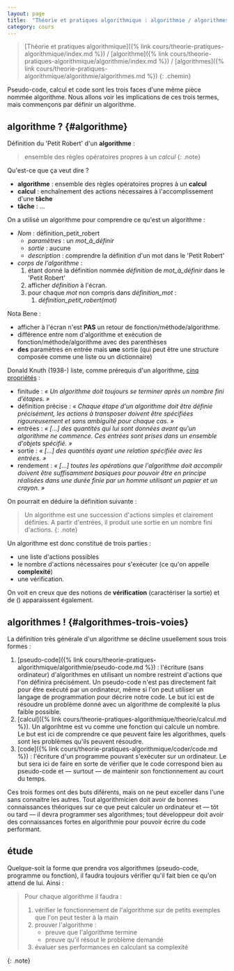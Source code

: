 ```yaml
---
layout: page
title:  "Théorie et pratiques algorithmique : algorithmie / algorithmes"
category: cours
---
```


> [Théorie et pratiques algorithmique]({% link cours/theorie-pratiques-algorithmique/index.md %}) / [algorithme]({% link cours/theorie-pratiques-algorithmique/algorithmie/index.md %}) / [algorithmes]({% link cours/theorie-pratiques-algorithmique/algorithmie/algorithmes.md %})
{: .chemin}

Pseudo-code, calcul et code sont les trois faces d'une même pièce nommée algorithme. Nous allons voir les implications de ces trois termes, mais commençons par définir un algorithme.

## algorithme ? {#algorithme}

Définition du 'Petit Robert'  d'un **algorithme** :

> ensemble des règles opératoires propres à un *calcul*
{: .note}

Qu'est-ce que ça veut dire ?

* **algorithme** : ensemble des règles opératoires propres à un **calcul**
* **calcul** : enchaînement des actions nécessaires à l'accomplissement d'une **tâche**
* **tâche** : ...

On a utilisé un algorithme pour comprendre ce qu'est un algorithme :

* *Nom* : définition_petit_robert
  * *paramètres* : un *mot_à_définir*
  * *sortie* : aucune
  * *description* : comprendre la définition d'un mot dans le 'Petit Robert'
* *corps de l'algorithme* :
  1. étant donné la définition nommée *définition* de *mot_à_définir* dans le 'Petit Robert'
  2. afficher *définition* à l'écran.
  3. pour chaque *mot* non compris dans *définition_mot* :
     1. *définition_petit_robert(mot)*

Nota Bene :

* afficher à l'écran n'est **PAS** un retour de fonction/méthode/algorithme.
* différence entre nom d'algorithme et exécution de fonction/méthode/algorithme avec des parenthèses
* **des** paramètres en entrée mais **une** sortie (qui peut être une structure composée comme une liste ou un dictionnaire)

Donald Knuth (1938-) liste, comme prérequis d'un algorithme, [cinq propriétés](https://fr.wikipedia.org/wiki/Algorithme) :

* finitude : *« Un algorithme doit toujours se terminer après un nombre fini d’étapes. »*
* définition précise : *« Chaque étape d'un algorithme doit être définie précisément, les actions à transposer doivent être spécifiées rigoureusement et sans ambiguïté pour chaque cas. »*
* entrées : *« […] des quantités qui lui sont données avant qu'un algorithme ne commence. Ces entrées sont prises dans un ensemble d'objets spécifié. »*
* sortie : *« […] des quantités ayant une relation spécifiée avec les entrées. »*
* rendement : *« […] toutes les opérations que l'algorithme doit accomplir doivent être suffisamment basiques pour pouvoir être en principe réalisées dans une durée finie par un homme utilisant un papier et un crayon. »*

On pourrait en déduire la définition suivante :

> Un algorithme est une succession d'actions simples et clairement définies. A partir d'entrées, il produit une sortie en un nombre fini d'actions.
{: .note}

Un algorithme est donc constitué de trois parties :

* une liste d'actions possibles
* le nombre d'actions nécessaires pour s'exécuter (ce qu'on appelle **complexité**)
* une vérification.

On voit en creux que des notions de **vérification** (caractériser la sortie) et de  () apparaissent également.

## algorithmes ! {#algorithmes-trois-voies}

La définition très générale d'un algorithme se décline usuellement sous trois formes :

1. [pseudo-code]({% link cours/theorie-pratiques-algorithmique/algorithmie/pseudo-code.md %}) : l'écriture (sans ordinateur) d'algorithmes en utilisant un nombre restreint d'actions que l'on définira précisément. Un pseudo-code n'est pas directement fait pour être exécuté par un ordinateur, même si l'on peut utiliser un langage de programmation pour décrire notre code. Le but ici est de résoudre un problème donné avec un algorithme de complexité la plus faible possible.
2. [calcul]({% link cours/theorie-pratiques-algorithmique/theorie/calcul.md %}). Un algorihtme est vu comme une fonction qui calcule un nombre. Le but est ici de comprendre ce que peuvent faire les algorithmes, quels sont les problèmes qu'ils peuvent résoudre.
3. [code]({% link cours/theorie-pratiques-algorithmique/coder/code.md %}) : l'écriture d'un programme pouvant s'exécuter sur un ordinateur. Le but sera ici de faire en sorte de vérifier que le code correspond bien au pseudo-code et — surtout — de maintenir son fonctionnement au court du temps.

Ces trois formes ont des buts diférents, mais on ne peut exceller dans l'une sans connaitre les autres. Tout algorithmicien doit avoir de bonnes connaissances théoriques sur ce que peut calculer  un ordinateur et — tôt ou tard — il devra programmer ses algorithmes; tout développeur doit avoir des connaissances fortes en algorithmie pour pouvoir écrire du code performant.

## étude

Quelque-soit la forme que prendra vos algorithmes (pseudo-code, programme ou fonction), il faudra toujours vérifier qu'il fait bien ce qu'on attend de lui. Ainsi :

> Pour chaque algorithme il faudra :
>
> 1. vérifier le fonctionnement de l'algorithme sur de petits exemples que l'on peut tester à la main
> 2. prouver l'algorithme :
>    * preuve que l'algorithme termine
>    * preuve qu'il résout le problème demandé
> 3. évaluer ses performances en calculant sa complexité
>
{: .note}
